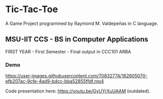 # Tic-Tac-Toe

A Game Project programmed by Raymond M. Valdepeñas in C language.

## MSU-IIT CCS - BS in Computer Applications
FIRST YEAR - First Semester - Final output in CCC101 ARBA

### Demo


https://user-images.githubusercontent.com/70832774/162605070-efb207ac-9cfe-4ad9-bdcc-bba52855ffdf.mp4


Code presentation here: https://youtu.be/GyUYrXuUAAM (outdated).

